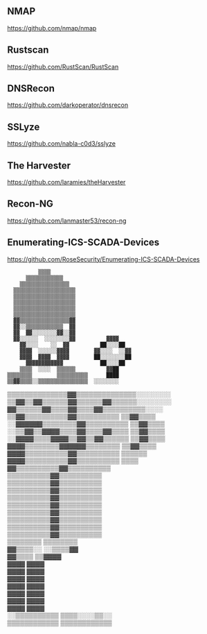 ## NMAP
https://github.com/nmap/nmap

## Rustscan
https://github.com/RustScan/RustScan

## DNSRecon
https://github.com/darkoperator/dnsrecon

## SSLyze
https://github.com/nabla-c0d3/sslyze

## The Harvester
https://github.com/laramies/theHarvester

## Recon-NG
https://github.com/lanmaster53/recon-ng

## Enumerating-ICS-SCADA-Devices
https://github.com/RoseSecurity/Enumerating-ICS-SCADA-Devices

              ▒▒▒▒                          
          ▒▒▒▒▒▒▒▒▒▒▒▒                      
        ▒▒▒▒▒▒▒▒▒▒▒▒▒▒▒▒                    
      ▒▒▒▒▒▒▒▒▒▒▒▒▒▒▒▒▒▒▒▒                  
      ▒▒▒▒▒▒▒▒▒▒▒▒▒▒▒▒▒▒▒▒                  
      ▒▒▒▒▒▒▒▒▒▒▒▒▒▒▒▒▒▒▒▒                  
      ▒▒▒▒▒▒▒▒▒▒▒▒▒▒▒▒▒▒▒▒                  
      ▒▒▒▒▒▒▒▒▒▒▒▒▒▒▒▒▒▒▒▒                  
      ▓▓▒▒▒▒▒▒▒▒▒▒▒▒▒▒▒▒▓▓                  
      ▓▓░░▒▒▒▒▒▒▒▒▒▒▒▒  ▓▓                  
      ▓▓  ▓▓░░░░░░░░▓▓░░▓▓                  
      ▓▓░░░░░░  ░░░░░░░░▓▓          ▓▓▓▓    
        ▓▓░░░░    ░░  ▓▓          ██░░░░██  
        ▓▓▓▓  ░░░░░░▓▓▓▓        ▓▓░░░░  ░░▓▓
        ▓▓▓▓  ▓▓▓▓  ▓▓▓▓        ██░░░░░░░░██
          ▓▓▓▓▓▓▓▓▓▓▓▓            ██░░░░██  
        ▒▒▒▒  ░░░░  ▒▒▒▒▒▒          ▓▓██    
    ▒▒▒▒▒▒▒▒        ▒▒▒▒▒▒▒▒▒▒      ████    
    ▒▒▓▓▒▒▒▒░░▒▒▒▒▒▒▒▒▒▒▒▒▒▒▒▒  ░░░░░░░░    
  ▒▒▒▒▒▒▒▒▒▒▒▒▒▒▓▓▒▒▒▒▒▒▒▒▒▒▒▒▒▒░░░░░░░░    
  ▒▒▓▓▒▒▓▓▒▒▒▒▒▒▓▓▒▒▒▒▒▒▓▓▒▒▒▒▒▒░░░░░░░░    
  ▓▓▒▒▒▒▒▒▓▓▒▒▒▒▓▓▒▒▒▒▓▓▒▒▒▒▒▒▒▒▒▒░░░░      
  ▒▒▓▓▒▒▒▒▒▒▒▒▒▒▓▓▒▒▒▒▒▒▒▒▒▒  ▒▒▓▓▒▒▒▒      
░░▓▓▓▓▓▓▒▒▒▒▒▒▒▒▓▓▒▒▒▒▒▒▒▒▒▒  ▒▒▓▓▒▒▒▒      
░░▒▒▓▓▒▒▓▓▓▓▒▒▒▒▓▓▒▒▒▒▓▓▒▒▒▒  ▒▒▓▓▒▒▒▒      
░░▓▓▓▓▒▒▒▒▓▓▓▓▒▒▓▓▒▒▓▓▒▒▒▒▒▒  ▒▒▓▓▒▒▒▒      
  ▓▓▓▓▒▒▒▒▒▒▒▒▓▓▓▓▓▓▒▒▒▒▒▒▒▒  ▒▒▓▓▒▒▒▒      
  ▓▓▓▓▒▒▒▒▒▒▒▒▒▒▓▓▒▒▒▒▒▒▒▒▒▒    ▒▒▒▒▒▒      
  ▓▓▓▓▒▒▒▒▒▒▒▒▒▒▓▓▒▒▒▒▒▒▒▒▒▒    ▒▒▒▒        
    ▓▓▒▒▒▒▒▒▒▒▒▒▓▓▒▒▒▒▒▒▒▒▒▒                
      ▒▒▒▒▒▒▒▒▒▒▓▓▒▒▒▒▒▒▒▒▒▒                
      ▒▒▒▒▒▒▒▒▒▒▓▓▒▒▒▒▒▒▒▒▒▒                
      ▒▒▒▒▒▒▒▒▒▒▓▓▒▒▒▒▒▒▒▒▒▒                
      ▒▒▒▒▒▒▒▒▒▒▓▓▒▒▒▒▒▒▒▒▒▒                
      ▒▒▒▒▒▒▒▒▒▒▓▓▒▒▒▒▒▒▒▒▒▒                
      ▒▒▒▒▒▒▒▒▒▒▓▓▒▒▒▒▒▒▒▒▒▒                
      ▒▒▒▒▒▒▒▒▒▒▓▓▒▒▒▒▒▒▒▒▒▒                
      ▒▒▒▒▒▒▒▒▒▒▓▓▒▒▒▒▒▒▒▒▒▒                
      ▒▒▒▒▒▒▒▒▒▒▓▓▒▒▒▒▒▒▒▒▒▒                
        ▒▒▒▒▒▒▒▒  ▒▒▒▒▒▒▒▒                  
        ▓▓▒▒▒▒░░  ░░▒▒▒▒▓▓                  
        ▓▓▒▒▒▒      ▒▒▓▓▓▓                  
        ▓▓▓▓          ▓▓▓▓                  
        ▓▓▓▓          ▓▓▓▓                  
        ▓▓▓▓          ▓▓▓▓                  
        ▓▓▓▓          ▓▓▓▓                  
        ▓▓▓▓          ▓▓▓▓                  
        ▓▓▓▓          ▓▓▓▓                  
        ▓▓▓▓          ▓▓▓▓                  
░░▒▒▒▒▒▒▒▒▒▒          ▒▒▒▒░░░░▒▒░░          
▒▒▒▒▒▒▒▒▒▒▒▒          ▒▒▒▒▒▒▒▒▒▒▒▒          
